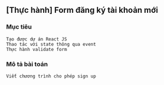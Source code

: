 ## [Thực hành] Form đăng ký tài khoản mới

### Mục tiêu

    Tạo được dự án React JS
    Thao tác với state thông qua event
    Thực hành validate form

### Mô tả bài toán

    Viết chương trình cho phép sign up
